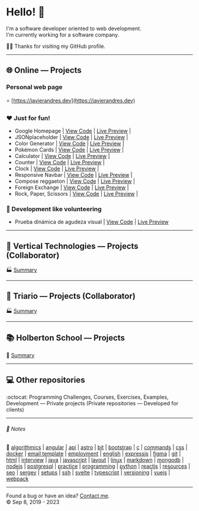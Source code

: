 # Hello! :wave:
I'm a software developer oriented to web development.  
I'm currently working for a software company.

:man_technologist:
Thanks for visiting my GitHub profile.  
- - -
## :globe_with_meridians: Online ― Projects
### Personal web page
:star: [https://javierandres.dev](https://javierandres.dev)
### :heart: Just for fun!
- Google Homepage | [View Code](https://github.com/javierandresgp/training-google_homepage) | [Live Preview](https://javierandresgp.github.io/training-google_homepage/) |
- JSONplaceholder | [View Code](https://github.com/javierandresgp/training-jsonplaceholder) | [Live Preview](https://javierandresgp.github.io/training-jsonplaceholder/) |
- Color Generator | [View Code](https://github.com/javierandresgp/training-color_generator) | [Live Preview](https://javierandresgp.github.io/training-color_generator/) |
- Pokémon Cards | [View Code](https://github.com/javierandresgp/training-pokemon_cards) | [Live Preview](https://javierandresgp.github.io/training-pokemon_cards/) |
- Calculator | [View Code](https://github.com/javierandresgp/training-calculator) | [Live Preview](https://javierandresgp.github.io/training-calculator/) |
- Counter | [View Code](https://github.com/javierandresgp/training-counter) | [Live Preview](https://javierandresgp.github.io/training-counter/) |
- Clock | [View Code](https://github.com/javierandresgp/training-clock) | [Live Preview](https://javierandresgp.github.io/training-clock/) |
- Responsive Navbar | [View Code](https://github.com/javierandresgp/training-responsive_navbar) | [Live Preview](https://javierandresgp.github.io/training-responsive_navbar/) |
- Compose reggaeton | [View Code](https://github.com/javierandresgp/training-compose_reggaeton) | [Live Preview](https://javierandresgp.github.io/training-compose_reggaeton/) |
- Foreign Exchange | [View Code](https://github.com/javierandresgp/training-foreign_exchange) | [Live Preview](https://javierandresgp.github.io/training-foreign_exchange/) |
- Rock, Paper, Scissors | [View Code](https://github.com/javierandresgp/odin-rock_paper_scissors) | [Live Preview](https://javierandresgp.github.io/odin-rock_paper_scissors/) |
### :checkered_flag: Development like volunteering
- Prueba dinámica de agudeza visual | [View Code](https://github.com/javierandresgp/development-optometrist) | [Live Preview](https://javierandresgp.github.io/development-optometrist/)
- - -
## :office: Vertical Technologies ― Projects (Collaborator)
:factory: [Summary](vertical_technologies.md)
- - -
## :office: Triario ― Projects (Collaborator)
:factory: [Summary](triario.md)
- - -
## :books: Holberton School ― Projects
:school: [Summary](holberton_school.md)
- - -
## :computer: Other repositories
:octocat: Programming Challenges, Courses, Exercises, Examples, Development ― Private projects (Private repositories ― Developed for clients)
- - -
###### :memo: Notes
:bookmark: [algorithmics](algorithmics.md) | [angular](angular.md) | [api](api.md) | [astro](astro.md) | [bit](bit.md) | [bootstrap](bootstrap.md) | [c](c.md) | [commands](commands.md) | [css](css.md) | [docker](docker.md) | [email template](email_template.md) | [employment](employment.md) | [english](english.md) | [expressjs](expressjs.md) | [figma](figma.md) | [git](git.md) | [html](html.md) | [interview](interview.md) | [java](java.md) | [javascript](javascript.md) | [layout](layout.md) | [linux](linux.md) | [markdown](markdown.md) | [mongodb](mongodb.md) | [nodejs](nodejs.md) | [postgresql](postgresql.md) | [practice](practice.md) | [programming](programming.md) | [python](python.md) | [reactjs](reactjs.md) | [resources](resources.md) | [seo](seo.md) | [sergey](sergey.md) | [setups](setups.md) | [ssh](ssh.md) | [svelte](svelte.md) | [typescript](typescript.md) | [versioning](versioning.md) | [vuejs](vuejs.md) | [webpack](webpack.md)
- - -
Found a bug or have an idea? [Contact me](https://javierandres.dev).  
:copyright: Sep 8, 2019 - 2023

